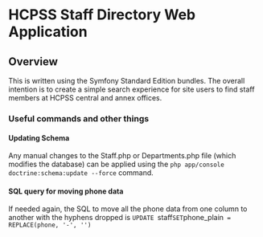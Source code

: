 # HCPSS Staff Directory Web Application

## Overview

This is written using the Symfony Standard Edition bundles. The overall intention is to create a simple search experience for site users to find staff members at HCPSS central and annex offices.

### Useful commands and other things

#### Updating Schema

Any manual changes to the Staff.php or Departments.php file (which modifies the database) can be applied using the `php app/console doctrine:schema:update --force` command. 

#### SQL query for moving phone data

If needed again, the SQL to move all the phone data from one column to another with the hyphens dropped is `UPDATE `staff` SET `phone_plain` = REPLACE(phone, '-', '')`
